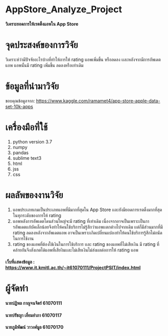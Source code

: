 # AppStore_Analyze_Project
#### วิเคราะยอดการให้เรตติ้งแอพใน App Store

# จุดประสงค์ของการวิจัย
วิเคราะห์ว่ามีปัจจัยอะไรบ้างที่ทำให้การให้ rating แอพเพิ่มขึ้น หรือลดลง เเละหลังจากมีการอัพเดตแอพ แอพนั้นมี rating เพิ่มขึ้น ลดลงหรือเท่าเดิม
                
# ข้อมูลที่นำมาวิจัย
ขอบคุณข้อมูลจาก: https://www.kaggle.com/ramamet4/app-store-apple-data-set-10k-apps
# เครื่องมือที่ใช้
1. python version 3.7
2. numpy
3. pandas
4. sublime text3
5. html
6. jss
7. css

# ผลลัพของงานวิจัย
1. แอพประเภทเกมเป็นประเภทแอพที่มีมากที่สุดใน App Store เเละยังมียอดการเรตติ้งมากที่สุดในทุกระดับของการให้ rating
2. แอพหลังการอัพเดตโดนส่วนใหญ่จะมี rating ที่เท่าเดิม เนื่องจากอาจเป็นเพราะเป็นการอัพเดตเเก้บัคเล็กน้อยจึงทำให้คนใช้บริการไม่รู้สึกว่าแอพเเตกต่างไปจากเดิม
เเต่ก็มีส่วนมากที่มี rating ลดลงหลังจากอัพเดตแอพ อาจเป็นเพราะเกิดเปลี่ยนแปลงทำให้คนใช้บริการรู้สึกไม่ถนัดในการใช้งาน
3. rating ของแอพที่ต้องใช้เงินในการใช้บริการ เเละ rating ของแอพที่ไม่เสียเงิน มี rating ที่คล้ายกันจึงสังเกตได้แอพที่เสียงินเเละไม่เสียเงินไม่ส่งผลต่อการให้ rating แอพ
#### เว็บที่เเสดงข้อมูล : https://www.it.kmitl.ac.th/~it61070111/ProjectPSIT/index.html
# ผู้จัดทำ
#### นายปฏิพล กาญจนจิตร์ 61070111
#### นายปรัชญา เอี่ยมอำภา 61070117
#### นายภูมิพัฒน์ วาวงศ์มูล  61070170
